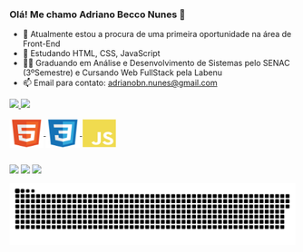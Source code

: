 ### Olá! Me chamo Adriano Becco Nunes 👋

- 🔭 Atualmente estou a procura de uma primeira oportunidade na área de Front-End
- 🌱 Estudando HTML, CSS, JavaScript
- 👨‍🎓 Graduando em Análise e Desenvolvimento de Sistemas pelo SENAC (3ºSemestre) e Cursando Web FullStack pela Labenu
- 📫 Email para contato: adrianobn.nunes@gmail.com

<div>
  <a href="https://github.com/adrianobnunes">
  <img height="180em" src="https://github-readme-stats.vercel.app/api?username=adrianobnunes&show_icons=true&theme=bear&include_all_commits=true&count_private=true"/>
  <img height="180em" src="https://github-readme-stats.vercel.app/api/top-langs/?username=adrianobnunes&layout=compact&langs_count=16&theme=bear"/>
</div>
  
<div style="display: inline_block"><br>
  <img align="center" alt="HTML" height="50" width="60" src="https://raw.githubusercontent.com/devicons/devicon/master/icons/html5/html5-original.svg">
  <img align="center" alt="CSS" height="50" width="60" src="https://raw.githubusercontent.com/devicons/devicon/master/icons/css3/css3-original.svg">
  <img align="center" alt="JavaScript" height="50" width="60" src="https://raw.githubusercontent.com/devicons/devicon/master/icons/javascript/javascript-plain.svg">
</div>
  
##

<div>
  <a href= "https://www.linkedin.com/in/adriano-becco-nunes-83222a1b5/" target="_blank"><img src="https://img.shields.io/badge/-LinkedIn-%230077B5?style=for-the-badge&logo=linkedin&logoColor=white" target="_blank"></a> 
  <a href="https://instagram.com/adrianobn.nunes" target="_blank"><img src="https://img.shields.io/badge/-Instagram-%23E4405F?style=for-the-badge&logo=instagram&logoColor=white" target="_blank"></a>
  <a href = "mailto:adrianobn.nunes@gmail.com"><img src="https://img.shields.io/badge/Gmail-D14836?style=for-the-badge&logo=gmail&logoColor=white" target="_blank"></a>

  ![Snake animation](https://github.com/adrianobnunes/adrianobnunes/blob/output/github-contribution-grid-snake.svg)
</div>
